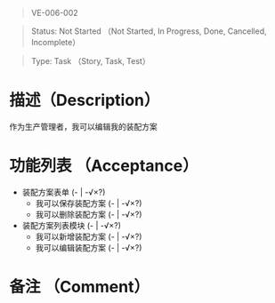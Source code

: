 > VE-006-002

> Status: Not Started （Not Started, In Progress, Done, Cancelled, Incomplete）

> Type: Task （Story, Task, Test）

# 描述（Description）
作为生产管理者，我可以编辑我的装配方案

# 功能列表 （Acceptance）
* 装配方案表单 (- | -√×?)
  * 我可以保存装配方案 (- | -√×?)
  * 我可以删除装配方案 (- | -√×?)
* 装配方案列表模块 (- | -√×?)
  * 我可以新增装配方案 (- | -√×?)
  * 我可以编辑装配方案 (- | -√×?)

# 备注 （Comment）

